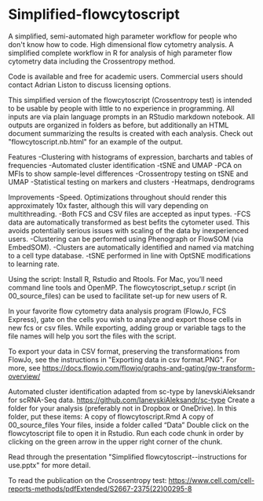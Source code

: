 # Simplified-flowcytoscript
A simplified, semi-automated high parameter workflow for people who don't know how to code. High dimensional flow cytometry analysis.
A simplified complete workflow in R for analysis of high parameter flow cytometry data including the Crossentropy method.

Code is available and free for academic users. Commercial users should contact Adrian Liston to discuss licensing options.

This simplified version of the flowcytoscript (Crossentropy test) is intended to be usable by people with little to no experience in programming. All inputs are via plain language prompts in an RStudio markdown notebook. All outputs are organized in folders as before, but additionally an HTML document summarizing the results is created with each analysis. Check out "flowcytoscript.nb.html" for an example of the output.

Features
-Clustering with histograms of expression, barcharts and tables of frequencies
-Automated cluster identification
-tSNE and UMAP
-PCA on MFIs to show sample-level differences
-Crossentropy testing on tSNE and UMAP
-Statistical testing on markers and clusters
-Heatmaps, dendrograms

Improvements
-Speed. Optimizations throughout should render this approximately 10x faster, although this will vary depending on multithreading.
-Both FCS and CSV files are accepted as input types.
-FCS data are automatically transformed as best befits the cytometer used. This avoids potentially serious issues with scaling of the data by inexperienced users.
-Clustering can be performed using Phenograph or FlowSOM (via EmbedSOM).
-Clusters are automatically identified and named via matching to a cell type database.
-tSNE performed in line with OptSNE modifications to learning rate.

Using the script: Install R, Rstudio and Rtools. For Mac, you’ll need command line tools and OpenMP. The flowcytoscript_setup.r script (in 00_source_files) can be used to facilitate set-up for new users of R.

In your favorite flow cytometry data analysis program (FlowJo, FCS Express), gate on the cells you wish to analyze and export those cells in new fcs or csv files. While exporting, adding group or variable tags to the file names will help you sort the files with the script.

To export your data in CSV format, preserving the transformations from FlowJo, see the instructions in "Exporting data in csv format.PNG". For more, see https://docs.flowjo.com/flowjo/graphs-and-gating/gw-transform-overview/

Automated cluster identification adapted from sc-type by IanevskiAleksandr for scRNA-Seq data.
https://github.com/IanevskiAleksandr/sc-type
Create a folder for your analysis (preferably not in Dropbox or OneDrive). In this folder, put these items: A copy of flowcytoscript.Rmd A copy of 00_source_files Your files, inside a folder called “Data” Double click on the flowcytoscript file to open it in Rstudio. Run each code chunk in order by clicking on the green arrow in the upper right corner of the chunk.

Read through the presentation "Simplified flowcytoscript--instructions for use.pptx" for more detail.

To read the publication on the Crossentropy test: https://www.cell.com/cell-reports-methods/pdfExtended/S2667-2375(22)00295-8
